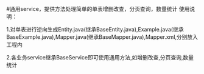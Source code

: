#通用service，提供方法处理简单的单表增删改查，分页查询，数量统计
使用说明：

1.对单表进行逆向生成Entity.java(继承BaseEntity.java),Example.java(继承BaseExample.java),Mapper.java(继承BaseMapper.java),Mapper.xml,分别放入工程内

2.各业务service继承BaseService即可使用通用方法,如增删改查,分页查询,数量统计
